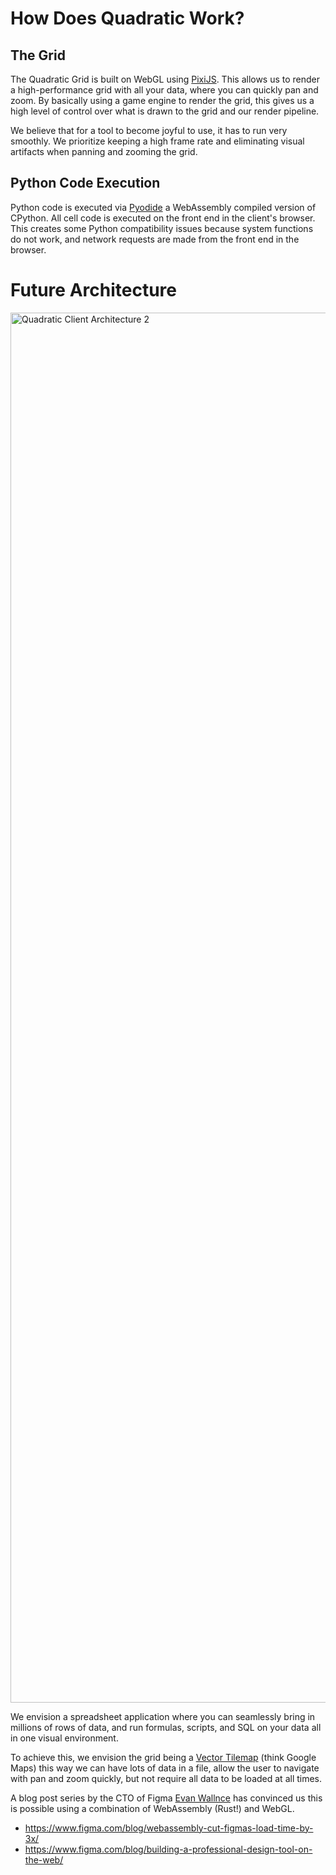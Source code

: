 # How Does Quadratic Work?
## The Grid
The Quadratic Grid is built on WebGL using [PixiJS](https://pixijs.io/). This allows us to render a high-performance grid with all your data, where you can quickly pan and zoom.
By basically using a game engine to render the grid, this gives us a high level of control over what is drawn to the grid and our render pipeline.

We believe that for a tool to become joyful to use, it has to run very smoothly. We prioritize keeping a high frame rate and eliminating visual artifacts when panning and zooming the grid.

## Python Code Execution
Python code is executed via [Pyodide](https://pyodide.org/en/stable/) a WebAssembly compiled version of CPython. 
All cell code is executed on the front end in the client's browser. This creates some Python compatibility issues because system functions do not work, and network requests are made from the front end in the browser.

# Future Architecture
<img width="2224" alt="Quadratic Client Architecture 2" src="https://user-images.githubusercontent.com/3479421/163222487-c979082b-6854-4e81-a807-907d7e5fa8be.png">

We envision a spreadsheet application where you can seamlessly bring in millions of rows of data, and run formulas, scripts, and SQL on your data all in one visual environment.

To achieve this, we envision the grid being a [Vector Tilemap](https://docs.mapbox.com/data/tilesets/guides/vector-tiles-introduction/) (think Google Maps) this way we can have lots of data in a file, allow the user to navigate with pan and zoom quickly, but not require all data to be loaded at all times.

A blog post series by the CTO of Figma [Evan Wallnce](https://twitter.com/evanwallace?lang=en) has convinced us this is possible using a combination of WebAssembly (Rust!) and WebGL.
- https://www.figma.com/blog/webassembly-cut-figmas-load-time-by-3x/
- https://www.figma.com/blog/building-a-professional-design-tool-on-the-web/
